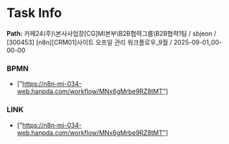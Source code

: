 # Task Info

**Path:** 카페24(주)\본사사업장\[CG]MI본부\B2B협력그룹\B2B협력1팀 / sbjeon / [300453] [n8n][CRM01]사이트 오프일 관리 워크플로우_9월 / 2025-09-01_00-00-00

### BPMN
- ["https://n8n-mi-034-web.hanpda.com/workflow/MNx6gMrbe9RZ8tMT"]

### LINK
- ["https://n8n-mi-034-web.hanpda.com/workflow/MNx6gMrbe9RZ8tMT"]

